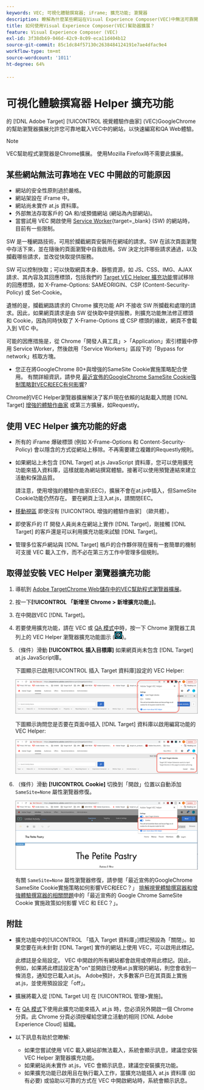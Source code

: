 ```yaml
---
keywords: VEC; 可視化體驗撰寫器; iFrame; 擴充功能; 瀏覽器
description: 瞭解為什麼某些網站在Visual Experience Composer(VEC)中無法可靠開啟。 VEC Helper瀏覽器擴展允許您可靠地在VEC中載入網站。
title: 如何使用Visual Experience Composer(VEC)幫助器擴展？
feature: Visual Experience Composer (VEC)
exl-id: 3f38db69-046d-42c9-8c09-eca11d404b12
source-git-commit: 85c1dc84f57130c2638484124191e7ae4dfac9e4
workflow-type: tm+mt
source-wordcount: '1011'
ht-degree: 64%

---
```


# 可視化體驗撰寫器 Helper 擴充功能

的 [!DNL Adobe Target] [!UICONTROL 視覺體驗作曲家] (VEC)GoogleChrome的幫助瀏覽器擴展允許您可靠地載入VEC中的網站，以快速編寫和QA Web體驗。

>[!NOTE]
>
>VEC幫助程式瀏覽器是Chrome擴展。 使用Mozilla Firefox時不需要此擴展。

## 某些網站無法可靠地在 VEC 中開啟的可能原因

* 網站的安全性原則過於嚴格。
* 網站架設在 iFrame 中。
* 網站尚未實作 at.js 資料庫。
* 外部無法存取客戶的 QA 和/或預備網站 (網站為內部網站)。
* 當嘗試用 VEC 開啟使用 [Service Worker](https://developer.mozilla.org/en-US/docs/Web/API/Service_Worker_API){target=_blank} (SW) 的網站時，目前有一些限制。

SW 是一種網路技術，可用於攔截網頁安裝所在網域的請求。SW 在該次頁面瀏覽中存活下來，並在隨後的頁面瀏覽中自我啟用。SW 決定允許哪些請求通過，以及攔截哪些請求，並改從快取提供服務。

SW 可以控制快取；可以快取網頁本身、靜態資源，如 JS、CSS、IMG、AJAX 請求、其內容及其回應標頭，包括我們的 [Target VEC Helper 擴充功能](/help/main/c-experiences/c-visual-experience-composer/r-troubleshoot-composer/vec-helper-browser-extension.md)嘗試移除的回應標頭，如 X-Frame-Options: SAMEORIGIN、CSP (Content-Security-Policy) 或 Set-Cookie。

遺憾的是，攔截網路請求的 Chrome 擴充功能 API 不接收 SW 所攔截和處理的請求。因此，如果網頁請求是由 SW 從快取中提供服務，則擴充功能無法修正標頭和 Cookie，因為同時快取了 X-Frame-Options 或 CSP 標頭的緣故，網頁不會載入到 VEC 中。

可能的因應措施是，從 Chrome「開發人員工具」>「Application」索引標籤中停用 Service Worker，然後啟用「Service Workers」區段下的「Bypass for network」核取方塊。

* 您正在將GoogleChrome 80+與增強的SameSite Cookie實施策略配合使用。 有關詳細資訊，請參見 [最近宣佈的GoogleChrome SameSite Cookie強制策略對VEC和EEC有何影響](/help/main/c-experiences/c-visual-experience-composer/r-troubleshoot-composer/issues-related-to-the-visual-experience-composer-vec-and-enhanced-experience-composer-eec.md#samesite)?

Chrome的VEC Helper瀏覽器擴展解決了客戶現在依賴的站點載入問題 [!DNL Target] [增強的體驗作曲家](/help/main/administrating-target/visual-experience-composer-set-up.md#eec) 或第三方擴展，如Requestly。

## 使用 VEC Helper 擴充功能的好處

* 所有的 iFrame 爆破標頭 (例如 X-Frame-Options 和 Content-Security-Policy) 會以隱含的方式從網站上移除。不再需要建立複雜的Requestly規則。
* 如果網站上未包含 [!DNL Target] at.js JavaScript 資料庫，您可以使用擴充功能來插入資料庫，這樣就能為網站撰寫體驗。接著可以使用預覽連結來建立活動和保證品質。

   請注意，使用增強的體驗作曲家(EEC)，擴展不會在at.js中插入，但SameSite Cookie功能仍然存在。 要在網頁上注入at.js，請關閉EEC。

* [移動視區](/help/main/c-experiences/c-visual-experience-composer/mobile-viewports.md) 即使沒有 [!UICONTROL 增強的體驗作曲家] （歐共體）。
* 即使客戶的 IT 開發人員尚未在網站上實作 [!DNL Target]，剛接觸 [!DNL Target] 的客戶還是可以利用擴充功能來試驗 [!DNL Target]。
* 管理多位客戶網站與 [!DNL Target] 帳戶的合作夥伴現在擁有一套簡單的機制可支援 VEC 載入工作，而不必在第三方工作中管理多個規則。

## 取得並安裝 VEC Helper 瀏覽器擴充功能

1. 導航到 [Adobe TargetChrome Web儲存中的VEC幫助程式瀏覽器擴展](https://chrome.google.com/webstore/detail/adobe-target-vec-helper/ggjpideecfnbipkacplkhhaflkdjagak)。
1. 按一下&#x200B;**[!UICONTROL 「新增至 Chrome > 新增擴充功能」]**。
1. 在中開啟VEC [!DNL Target]。
1. 若要使用擴充功能，請在 VEC 或 [QA 模式](/help/main/c-activities/c-activity-qa/activity-qa.md)中時，按一下 Chrome 瀏覽器工具列上的 VEC Helper 瀏覽器擴充功能圖示 (![VEC Helper 圖示](/help/main/c-experiences/c-visual-experience-composer/r-troubleshoot-composer/assets/vec-help-extension.png))。
1. （條件）滑動 **[!UICONTROL 插入目標庫]** 如果網頁尚未包含 [!DNL Target] at.js JavaScript庫。

   下圖顯示已啟用[!UICONTROL 插入 Target 資料庫]設定的 VEC Helper:

   ![VEC helper 1](/help/main/c-experiences/c-visual-experience-composer/r-troubleshoot-composer/assets/vec-help-extension-1.png)

   下圖顯示詢問您是否要在頁面中插入 [!DNL Target] 資料庫以啟用編寫功能的 VEC Helper:

   ![VEC helper 2](/help/main/c-experiences/c-visual-experience-composer/r-troubleshoot-composer/assets/vec-helper.png)

1. （條件）滑動 **[!UICONTROL Cookie]** 切換到「開啟」位置以自動添加 `SameSite=None` 屬性瀏覽器修復。

   ![Cookie在VEC幫助程式擴展中切換](/help/main/c-experiences/c-visual-experience-composer/r-troubleshoot-composer/assets/cookies-vec-helper.png)

   有關 `SameSite=None` 屬性瀏覽器修復，請參閱「最近宣佈的GoogleChrome SameSite Cookie實施策略如何影響VEC和EEC？」 [排解視覺體驗撰寫器和增強體驗撰寫器的相關問題](/help/main/c-experiences/c-visual-experience-composer/r-troubleshoot-composer/issues-related-to-the-visual-experience-composer-vec-and-enhanced-experience-composer-eec.md#samesite)中的「最近宣佈的 Google Chrome SameSite Cookie 實施政策如何影響 VEC 和 EEC？」。

## 附註

* 擴充功能中的[!UICONTROL 「插入 Target 資料庫」]標記預設為「關閉」。如果您要在尚未針對 [!DNL Target] 實作的網站上使用 VEC，可以啟用此標記。

   此標誌是全局設定。 VEC 中開啟的所有網站都會啟用或停用此標記。因此，例如，如果將此標誌設定為&quot;on&quot;並開啟已使用at.js實現的網站，則您會收到一條消息，通知您已載入at.js。 Adobe預計，大多數客戶已在其頁面上實施at.js，並使用預設設定「off」。

* 擴展將載入從 [!DNL Target UI] 在 [!UICONTROL 管理>實施]。
* 在 [QA 模式](/help/main/c-activities/c-activity-qa/activity-qa.md)下使用此擴充功能來插入 at.js 時，您必須另外開啟一個 Chrome 分頁。此 Chrome 分頁必須授權給您建立活動的相同 [!DNL Adobe Experience Cloud] 組織。
* 以下訊息有助於您瞭解:

   * 如果您嘗試使用 VEC 載入網站卻無法載入，系統會顯示訊息，建議您安裝 VEC Helper 瀏覽器擴充功能。
   * 如果網站尚未實作 at.js，VEC 會顯示訊息，建議您安裝擴充功能。
   * 如果擴充功能已啟用且在執行載入工作，當擴充功能插入 at.js 資料庫 (如有必要) 或協助以可靠的方式在 VEC 中開啟網站時，系統會顯示訊息。

